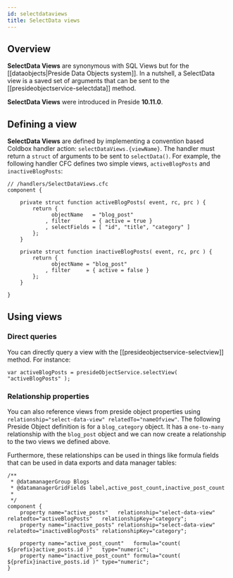 ```yaml
---
id: selectdataviews
title: SelectData views
---
```


## Overview

**SelectData Views** are synonymous with SQL Views but for the [[dataobjects|Preside Data Objects system]]. In a nutshell, a SelectData view is a saved set of arguments that can be sent to the [[presideobjectservice-selectdata]] method.

**SelectData Views** were introduced in Preside **10.11.0**.

## Defining a view

**SelectData Views** are defined by implementing a convention based Coldbox handler action: `selectDataViews.{viewName}`. The handler must return a `struct` of arguments to be sent to `selectData()`. For example, the following handler CFC defines two simple views, `activeBlogPosts` and `inactiveBlogPosts`:

```luceescript
// /handlers/SelectDataViews.cfc
component {

    private struct function activeBlogPosts( event, rc, prc ) {
        return {
              objectName   = "blog_post"
            , filter       = { active = true }
            , selectFields = [ "id", "title", "category" ]
        };
    }

    private struct function inactiveBlogPosts( event, rc, prc ) {
        return {
              objectName = "blog_post"
            , filter     = { active = false }
        };
    }

}
```

## Using views

### Direct queries

You can directly query a view with the [[presideobjectservice-selectview]] method. For instance:

```luceescript
var activeBlogPosts = presideObjectService.selectView( "activeBlogPosts" );
```

### Relationship properties

You can also reference views from preside object properties using `relationship="select-data-view" relatedTo="nameOfview"`. The following Preside Object definition is for a `blog_category` object. It has a `one-to-many` relationship with the `blog_post` object and we can now create a relationship to the two views we defined above.

Furthermore, these relationships can be used in things like formula fields that can be used in data exports and data manager tables:


```luceescript
/**
 * @datamanagerGroup Blogs
 * @datamanagerGridFields label,active_post_count,inactive_post_count
 *
 */
component {
    property name="active_posts"   relationship="select-data-view" relatedto="activeBlogPosts"   relationshipKey="category";
    property name="inactive_posts" relationship="select-data-view" relatedto="inactiveBlogPosts" relationshipKey="category";

    property name="active_post_count"   formula="count( ${prefix}active_posts.id )"   type="numeric";
    property name="inactive_post_count" formula="count( ${prefix}inactive_posts.id )" type="numeric";
}
```

